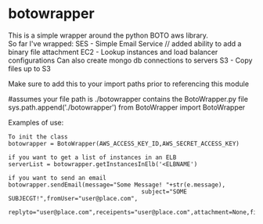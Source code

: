 botowrapper
===========
This is a simple wrapper around the python BOTO aws library.  
So far I've wrapped:
SES - Simple Email Service // added ability to add a binary file attachment
EC2 - Lookup instances and load balancer configurations
      Can also create mongo db connections to servers
S3 - Copy files up to S3

Make sure to add this to your import paths prior to referencing this module

#assumes your file path is ./botowrapper contains the BotoWrapper.py file
sys.path.append('./botowrapper')
from BotoWrapper import BotoWrapper


Examples of use:

    To init the class
    botowrapper = BotoWrapper(AWS_ACCESS_KEY_ID,AWS_SECRET_ACCESS_KEY)

    if you want to get a list of instances in an ELB
	serverList = botowrapper.getInstancesInElb('<ELBNAME') 

    if you want to send an email
    botowrapper.sendEmail(message="Some Message! "+str(e.message),
                                          subject="SOME SUBJECGT!",fromUser="user@place.com",
                                          replyto="user@place.com",receipents="user@place.com",attachment=None,filename=None)
